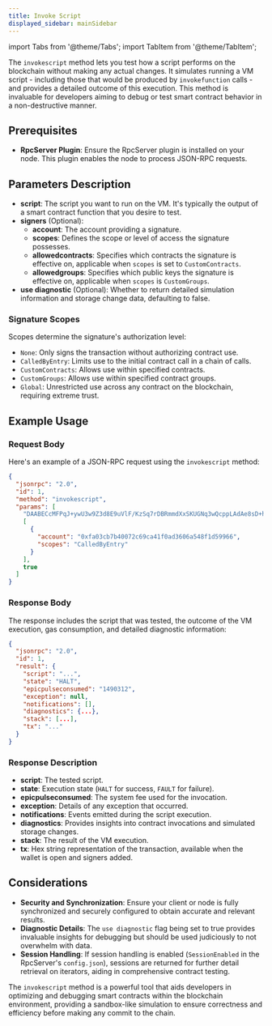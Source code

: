 ```yaml
---
title: Invoke Script
displayed_sidebar: mainSidebar
---
```


import Tabs from '@theme/Tabs';
import TabItem from '@theme/TabItem';







The `invokescript` method lets you test how a script performs on the blockchain without making any actual changes. It simulates running a VM script - including those that would be produced by `invokefunction` calls - and provides a detailed outcome of this execution. This method is invaluable for developers aiming to debug or test smart contract behavior in a non-destructive manner.

## Prerequisites

- **RpcServer Plugin**: Ensure the RpcServer plugin is installed on your node. This plugin enables the node to process JSON-RPC requests.

## Parameters Description

- **script**: The script you want to run on the VM. It's typically the output of a smart contract function that you desire to test.
- **signers** (Optional): 
  - **account**: The account providing a signature.
  - **scopes**: Defines the scope or level of access the signature possesses.
  - **allowedcontracts**: Specifies which contracts the signature is effective on, applicable when `scopes` is set to `CustomContracts`.
  - **allowedgroups**: Specifies which public keys the signature is effective on, applicable when `scopes` is `CustomGroups`.
- **use diagnostic** (Optional): Whether to return detailed simulation information and storage change data, defaulting to false.

### Signature Scopes
Scopes determine the signature's authorization level:

- `None`: Only signs the transaction without authorizing contract use.
- `CalledByEntry`: Limits use to the initial contract call in a chain of calls.
- `CustomContracts`: Allows use within specified contracts.
- `CustomGroups`: Allows use within specified contract groups.
- `Global`: Unrestricted use across any contract on the blockchain, requiring extreme trust.

## Example Usage

### Request Body

Here's an example of a JSON-RPC request using the `invokescript` method:

```json
{
  "jsonrpc": "2.0",
  "id": 1,
  "method": "invokescript",
  "params": [
    "DAABECcMFPqJ+ywU3w9Z3d8E9uVlF/KzSq7rDBRmmdXxSKUGNq3wQcppLAdAe8sD+hTAHwwIdHJhbnNmZXIMFMTiKascQ8IoLIUKuF3Y3n1ndaOhQWJ9W1I=",
    [
      {
        "account": "0xfa03cb7b40072c69ca41f0ad3606a548f1d59966",
        "scopes": "CalledByEntry"
      }
    ],
    true
  ]
}
```

### Response Body

The response includes the script that was tested, the outcome of the VM execution, gas consumption, and detailed diagnostic information:

```json
{
  "jsonrpc": "2.0",
  "id": 1,
  "result": {
    "script": "...",
    "state": "HALT",
    "epicpulseconsumed": "1490312",
    "exception": null,
    "notifications": [],
    "diagnostics": {...},
    "stack": [...],
    "tx": "..."
  }
}
```

### Response Description

- **script**: The tested script.
- **state**: Execution state (`HALT` for success, `FAULT` for failure).
- **epicpulseconsumed**: The system fee used for the invocation.
- **exception**: Details of any exception that occurred.
- **notifications**: Events emitted during the script execution.
- **diagnostics**: Provides insights into contract invocations and simulated storage changes.
- **stack**: The result of the VM execution.
- **tx**: Hex string representation of the transaction, available when the wallet is open and signers added.

## Considerations

- **Security and Synchronization**: Ensure your client or node is fully synchronized and securely configured to obtain accurate and relevant results.
- **Diagnostic Details**: The `use diagnostic` flag being set to true provides invaluable insights for debugging but should be used judiciously to not overwhelm with data.
- **Session Handling**: If session handling is enabled (`SessionEnabled` in the RpcServer's `config.json`), sessions are returned for further detail retrieval on iterators, aiding in comprehensive contract testing.

The `invokescript` method is a powerful tool that aids developers in optimizing and debugging smart contracts within the blockchain environment, providing a sandbox-like simulation to ensure correctness and efficiency before making any commit to the chain.









<br/>